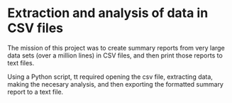 # Extraction and analysis of data in CSV files

The mission of this project was to create summary reports from very large data sets (over a million lines) in CSV files, and then print those reports to text files. 

Using a Python script, tt required opening the csv file, extracting data, making the necesary analysis, and then exporting the formatted summary report to a text file. 
